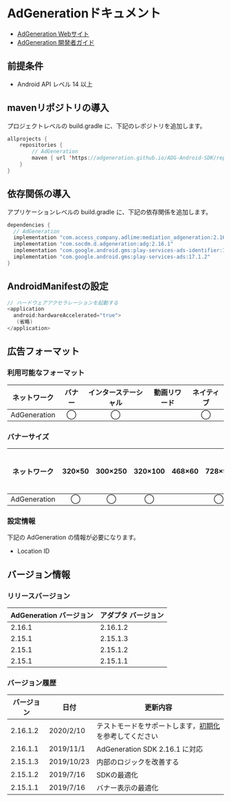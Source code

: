 # AdGenerationドキュメント
- [AdGeneration Webサイト](http://out.easycounter.com/external/ad-generation.jp)
- [AdGeneration 開発者ガイド](https://github.com/AdGeneration/ADG-Android-SDK)

## 前提条件
- Android API レベル 14 以上

## mavenリポジトリの導入
プロジェクトレベルの build.gradle に、下記のレポジトリを追加します。

```java
allprojects {
    repositories {
        // AdGeneration
        maven { url 'https://adgeneration.github.io/ADG-Android-SDK/repository' }
    }
}
```

## 依存関係の導入
アプリケーションレベルの build.gradle に、下記の依存関係を追加します。

```java
dependencies {
  // AdGeneration
  implementation "com.access_company.adlime:mediation_adgeneration:2.16.1.2"
  implementation "com.socdm.d.adgeneration:adg:2.16.1"
  implementation "com.google.android.gms:play-services-ads-identifier:16.0.0"
  implementation "com.google.android.gms:play-services-ads:17.1.2"
}
```

## AndroidManifestの設定
```java
// ハードウェアアクセラレーションを起動する
<application
  android:hardwareAccelerated="true">
   (省略) 
</application>
```

## 広告フォーマット

### 利用可能なフォーマット

|ネットワーク|バナー|インターステーシャル|動画リワード|ネイティブ|
|:------------:|:---:|:----------:|:------:|:----:|
| AdGeneration | ◯    | ◯          |       | ◯   |

### バナーサイズ
|ネットワーク       |320×50 |300×250 |320×100 |468×60 |728×90 |スマート |
|:------------:|:-----:|:------:|:------:|:-----:|:-----:|:----:|
| AdGeneration | ◯     | ◯      | ◯      |       | ◯     | ◯    |

### 設定情報
下記の AdGeneration の情報が必要になります。
- Location ID  

## バージョン情報

### リリースバージョン
| AdGeneration バージョン | アダプタ バージョン |
|:---------------------|:-----------------|
| 2.16.1           | 2.16.1.2      |
| 2.15.1           | 2.15.1.3      |
| 2.15.1           | 2.15.1.2     |
| 2.15.1           | 2.15.1.1     |

### バージョン履歴
| バージョン    | 日付         | 更新内容                |
|-------------|--------------|-------------------------------|
| 2.16.1.2    | 2020/2/10    | テストモードをサポートします，[初期化](./init.md)を参考してください |
| 2.16.1.1    | 2019/11/1    | AdGeneration SDK 2.16.1 に対応           |
| 2.15.1.3    | 2019/10/23   |  内部のロジックを改善する          |
| 2.15.1.2    | 2019/7/16    | SDKの最適化                  |
| 2.15.1.1    | 2019/7/16    | バナー表示の最適化          |
